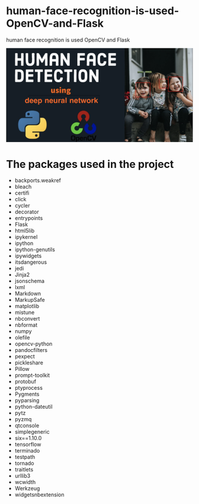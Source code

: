# human-face-recognition-is-used-OpenCV-and-Flask
human face recognition is used  OpenCV and Flask


![Drag Racing](https://github.com/Nawaf-Almansour/human-face-recognition-is-used-OpenCV-and-Flask/blob/main/img/Screen%20Shot%201443-01-01%20at%207.42.51%20AM.png)


# The packages used in the project

+ backports.weakref 
+ bleach 
+ certifi
+ click 
+ cycler
+ decorator 
+ entrypoints 
+ Flask 
+ html5lib
+ ipykernel
+ ipython
+ ipython-genutils
+ ipywidgets
+ itsdangerous
+ jedi
+ Jinja2
+ jsonschema
+ lxml
+ Markdown
+ MarkupSafe
+ matplotlib
+ mistune
+ nbconvert
+ nbformat
+ numpy
+ olefile
+ opencv-python
+ pandocfilters
+ pexpect
+ pickleshare
+ Pillow
+ prompt-toolkit
+ protobuf
+ ptyprocess
+ Pygments
+ pyparsing
+ python-dateutil
+ pytz
+ pyzmq
+ qtconsole
+ simplegeneric
+ six==1.10.0
+ tensorflow
+ terminado
+ testpath 
+ tornado
+ traitlets
+ urllib3
+ wcwidth
+ Werkzeug
+ widgetsnbextension

